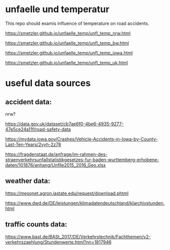 # unfaelle und temperatur
This repo should examis influence of temperature on road accidents.


https://smetzler.github.io/unfaelle_temp/unfl_temp_nrw.html


https://smetzler.github.io/unfaelle_temp/unfl_temp_bw.html


https://smetzler.github.io/unfaelle_temp/unfl_temp_iowa.html


https://smetzler.github.io/unfaelle_temp/unfl_temp_uk.html



# useful data sources


## accident data:

nrw?

https://data.gov.uk/dataset/cb7ae6f0-4be6-4935-9277-47e5ce24a11f/road-safety-data

https://mydata.iowa.gov/Crashes/Vehicle-Accidents-in-Iowa-by-County-Last-Ten-Years/2vyh-2z78

https://fragdenstaat.de/anfrage/im-rahmen-des-straenverkehrsunfallstatistikgesetzes-fur-baden-wurttemberg-erhobene-daten/101876/anhang/Unflle2015_2016_Geo.xlsx


## weather data:
https://mesonet.agron.iastate.edu/request/download.phtml

https://www.dwd.de/DE/leistungen/klimadatendeutschland/klarchivstunden.html



## traffic counts data:
https://www.bast.de/BASt_2017/DE/Verkehrstechnik/Fachthemen/v2-verkehrszaehlung/Stundenwerte.html?nn=1817946
